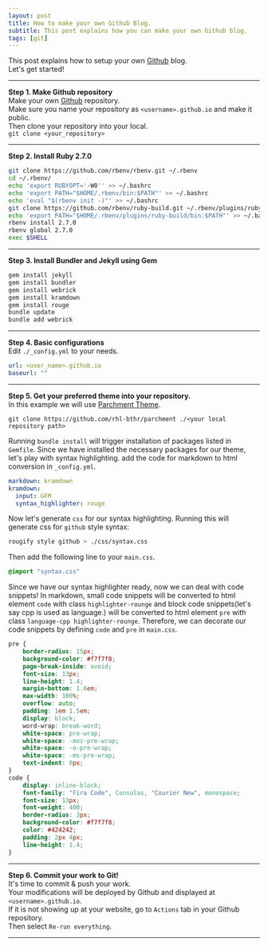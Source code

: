 ```yaml
---
layout: post
title: How to make your own Github Blog.
subtitle: This post explains how you can make your own Github blog.
tags: [git]
---
```


This post explains how to setup your own [Github](https://github.com) blog.  
Let's get started!  

-------------
**Step 1. Make Github repository**  
Make your own [Github](https://github.com) repository.  
Make sure you name your repository as `<username>.github.io` and make it public.  
Then clone your repository into your local.  
`git clone <your_repository>`

---------------------
**Step 2. Install Ruby 2.7.0**    
```bash
git clone https://github.com/rbenv/rbenv.git ~/.rbenv
cd ~/.rbenv/
echo 'export RUBYOPT='-W0'' >> ~/.bashrc
echo 'export PATH="$HOME/.rbenv/bin:$PATH"' >> ~/.bashrc
echo 'eval "$(rbenv init -)"' >> ~/.bashrc
git clone https://github.com/rbenv/ruby-build.git ~/.rbenv/plugins/ruby-build
echo 'export PATH="$HOME/.rbenv/plugins/ruby-build/bin:$PATH"' >> ~/.bashrc
rbenv install 2.7.0
rbenv global 2.7.0
exec $SHELL
```
---------------------
**Step 3. Install Bundler and Jekyll using Gem**  
```bash
gem install jekyll
gem install bundler 
gem install webrick
gem install kramdown
gem install rouge
bundle update
bundle add webrick
```
---------------------
**Step 4. Basic configurations**  
Edit `./_config.yml` to your needs.  
```yml
url: <user_name>.github.io
baseurl: ""
```
---------------------

**Step 5. Get your preferred theme into your repository.**  
In this example we will use [Parchment Theme](https://github.com/rhl-bthr/parchment).  
```git
git clone https://github.com/rhl-bthr/parchment ./<your local repository path>
```
Running `bundle install` will trigger installation of packages listed in `Gemfile`.
Since we have installed the necessary packages for our theme, let's play with syntax highlighting.
add the code for markdown to html conversion in `_config.yml`.
```yml
markdown: kramdown
kramdown:
  input: GFM
  syntax_highlighter: rouge
```
Now let's generate `css` for our syntax highlighting. Running this will generate css for `github` style syntax:
```bash
rougify style github > ./css/syntax.css
```
Then add the following line to your `main.css`.
```css
@import "syntax.css"
```
Since we have our syntax highlighter ready, now we can deal with code snippets!
In markdown, small code snippets will be converted to html element `code` with class `highlighter-rounge` and block code snippets(let's say cpp is used as language.) will be converted to html element `pre` with class `language-cpp highlighter-rounge`. Therefore, we can decorate our code snippets by defining `code` and `pre` in `main.css`.
```css
pre {
    border-radius: 15px;
    background-color: #f7f7f8;
    page-break-inside: avoid;
    font-size: 13px;
    line-height: 1.4;
    margin-bottom: 1.6em;
    max-width: 100%;
    overflow: auto;
    padding: 1em 1.5em;
    display: block;
    word-wrap: break-word;
    white-space: pre-wrap;
    white-space: -moz-pre-wrap;
    white-space: -o-pre-wrap;
    white-space: -ms-pre-wrap;
    text-indent: 0px;
}
code {
    display: inline-block;
    font-family: "Fira Code", Consolas, "Courier New", monospace;
    font-size: 13px;
    font-weight: 400;
    border-radius: 3px;
    background-color: #f7f7f8;
    color: #424242;
    padding: 2px 4px;
    line-height: 1.4;
}
```


---------------------
**Step 6. Commit your work to Git!**  
It's time to commit & push your work.  
Your modifications will be deployed by Github and displayed at `<username>.github.io`.  
If it is not showing up at your website, go to `Actions` tab in your Github repository.  
Then select `Re-run everything`.

---------------------
